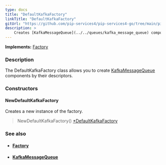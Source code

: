 ```yaml
---
type: docs
title: "DefaultKafkaFactory"
linkTitle: "DefaultKafkaFactory"
gitUrl: "https://github.com/pip-services4/pip-services4-go/tree/main/pip-services4-kafka-go"
description: > 
    Creates [KafkaMessageQueue](../../queues/kafka_message_queue) components by their descriptors.
---
```


**Implements:** [Factory](../../../components/build/factory)

### Description

The DefaultKafkaFactory class allows you to create [KafkaMessageQueue](../../queues/kafka_message_queue) components by their descriptors.

### Constructors

#### NewDefaultKafkaFactory

Creates a new instance of the factory. 

> NewDefaultKafkaFactory() [*DefaultKafkaFactory]()


### See also
- #### [Factory](../../../components/build/factory)
- #### [KafkaMessageQueue](../../queues/kafka_message_queue)



